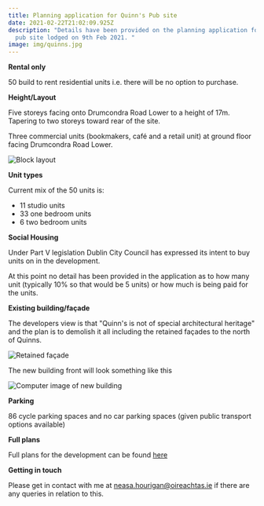 ```yaml
---
title: Planning application for Quinn's Pub site
date: 2021-02-22T21:02:09.925Z
description: "Details have been provided on the planning application for Quinn's
  pub site lodged on 9th Feb 2021. "
image: img/quinns.jpg
---
```

**Rental only**

50 build to rent residential units i.e. there will be no option to purchase.

**Height/Layout**

Five storeys facing onto Drumcondra Road Lower to a height of 17m. Tapering to two storeys toward rear of the site.

Three commercial units (bookmakers, café and a retail unit) at ground floor facing Drumcondra Road Lower.

![Block layout](/img/quinns-blocks.png)

**Unit types**

Current mix of the 50 units is:

* 11 studio units
* 33 one bedroom units
* 6 two bedroom units

**Social Housing**

Under Part V legislation Dublin City Council has expressed its intent to buy units on in the development.

At this point no detail has been provided in the application as to how many unit (typically 10% so that would be 5 units) or how much is being paid for the units.

**Existing building/façade**

The developers view is that "Quinn's is not of special architectural heritage" and the plan is to demolish it all including the retained façades to the north of Quinns.

![Retained façade](/img/quinns-facade.jpg "Retained façade")

The new building front will look something like this

![Computer image of new building](/img/quinns-cgi-image-front-view.png)

**Parking**

86 cycle parking spaces and no car parking spaces (given public transport options available)

**Full plans**

Full plans for the development can be found [here](https://webapps.dublincity.ie/swiftlg/apas/run/WPHAPPDETAIL.DisplayUrl?theApnID=2187/21)

**Getting in touch**

Please get in contact with me at [neasa.hourigan@oireachtas.ie](<mailto:neasa.hourigan@oireachtas.ie?subject=Quinn's%20pub%20development&body=Dear%20Neasa%2C%0D%0A%0D%0A>) if there are any queries in relation to this.

